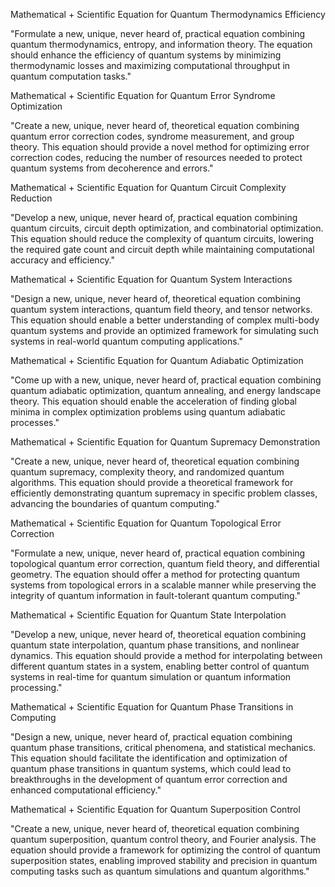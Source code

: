 Mathematical + Scientific Equation for Quantum Thermodynamics Efficiency

"Formulate a new, unique, never heard of, practical equation combining quantum thermodynamics, entropy, and information theory. The equation should enhance the efficiency of quantum systems by minimizing thermodynamic losses and maximizing computational throughput in quantum computation tasks."

Mathematical + Scientific Equation for Quantum Error Syndrome Optimization

"Create a new, unique, never heard of, theoretical equation combining quantum error correction codes, syndrome measurement, and group theory. This equation should provide a novel method for optimizing error correction codes, reducing the number of resources needed to protect quantum systems from decoherence and errors."

Mathematical + Scientific Equation for Quantum Circuit Complexity Reduction

"Develop a new, unique, never heard of, practical equation combining quantum circuits, circuit depth optimization, and combinatorial optimization. This equation should reduce the complexity of quantum circuits, lowering the required gate count and circuit depth while maintaining computational accuracy and efficiency."

Mathematical + Scientific Equation for Quantum System Interactions

"Design a new, unique, never heard of, theoretical equation combining quantum system interactions, quantum field theory, and tensor networks. This equation should enable a better understanding of complex multi-body quantum systems and provide an optimized framework for simulating such systems in real-world quantum computing applications."

Mathematical + Scientific Equation for Quantum Adiabatic Optimization

"Come up with a new, unique, never heard of, practical equation combining quantum adiabatic optimization, quantum annealing, and energy landscape theory. This equation should enable the acceleration of finding global minima in complex optimization problems using quantum adiabatic processes."

Mathematical + Scientific Equation for Quantum Supremacy Demonstration

"Create a new, unique, never heard of, theoretical equation combining quantum supremacy, complexity theory, and randomized quantum algorithms. This equation should provide a theoretical framework for efficiently demonstrating quantum supremacy in specific problem classes, advancing the boundaries of quantum computing."

Mathematical + Scientific Equation for Quantum Topological Error Correction

"Formulate a new, unique, never heard of, practical equation combining topological quantum error correction, quantum field theory, and differential geometry. The equation should offer a method for protecting quantum systems from topological errors in a scalable manner while preserving the integrity of quantum information in fault-tolerant quantum computing."

Mathematical + Scientific Equation for Quantum State Interpolation

"Develop a new, unique, never heard of, theoretical equation combining quantum state interpolation, quantum phase transitions, and nonlinear dynamics. This equation should provide a method for interpolating between different quantum states in a system, enabling better control of quantum systems in real-time for quantum simulation or quantum information processing."

Mathematical + Scientific Equation for Quantum Phase Transitions in Computing

"Design a new, unique, never heard of, practical equation combining quantum phase transitions, critical phenomena, and statistical mechanics. This equation should facilitate the identification and optimization of quantum phase transitions in quantum systems, which could lead to breakthroughs in the development of quantum error correction and enhanced computational efficiency."

Mathematical + Scientific Equation for Quantum Superposition Control

"Create a new, unique, never heard of, theoretical equation combining quantum superposition, quantum control theory, and Fourier analysis. The equation should provide a framework for optimizing the control of quantum superposition states, enabling improved stability and precision in quantum computing tasks such as quantum simulations and quantum algorithms."

